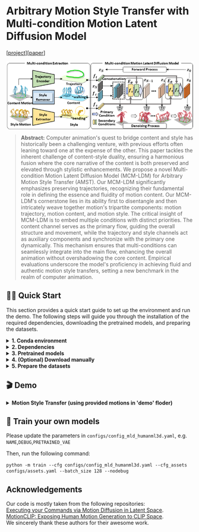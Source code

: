 # Arbitrary Motion Style Transfer with Multi-condition Motion Latent Diffusion Model
[[project](https://xingliangjin.github.io/MCM-LDM-Web/)][[paper](https://openaccess.thecvf.com/content/CVPR2024/papers/Song_Arbitrary_Motion_Style_Transfer_with_Multi-condition_Motion_Latent_Diffusion_Model_CVPR_2024_paper.pdf)]

<p align="center"><img src="images/pipeline.png" align="center"> <br></p>

> **Abstract:** Computer animation's quest to bridge content and style has historically been a challenging venture, with previous efforts often leaning toward one at the expense of the other. This paper tackles the inherent challenge of content-style duality, ensuring a harmonious fusion where the core narrative of the content is both preserved and elevated through stylistic enhancements. We propose a  novel Multi-condition Motion Latent Diffusion Model (MCM-LDM) for Arbitrary Motion Style Transfer (AMST). Our MCM-LDM significantly emphasizes preserving trajectories, recognizing their fundamental role in defining the essence and fluidity of motion content. Our MCM-LDM's cornerstone lies in its ability first to disentangle and then intricately weave together motion's tripartite components: motion trajectory, motion content, and motion style. The critical insight of MCM-LDM  is to embed multiple conditions with distinct priorities. The content channel serves as the primary flow, guiding the overall structure and movement, while the trajectory and style channels act as auxiliary components and synchronize with the primary one dynamically. This mechanism ensures that multi-conditions can seamlessly integrate into the main flow, enhancing the overall animation without overshadowing the core content. Empirical evaluations underscore the model's proficiency in achieving fluid and authentic motion style transfers, setting a new benchmark in the realm of computer animation.



## 👨‍🏫 Quick Start

This section provides a quick start guide to set up the environment and run the demo. The following steps will guide you through the installation of the required dependencies, downloading the pretrained models, and preparing the datasets. 

<details>
  <summary><b> 1. Conda environment </b></summary>

```
conda create python=3.9 --name mcmldm
conda activate mcmldm
```

Install the packages in `requirements.txt` and install [PyTorch 1.12.1](https://pytorch.org/).

```
pip install -r requirements.txt
```

We test our code on Python 3.9.16 and PyTorch 1.12.1.

</details>

<details>
  <summary><b> 2. Dependencies </b></summary>

Run the script to download dependencies materials:

```
bash prepare/download_smpl_models.sh
```
To evaluate the reconstruction performance of the model during training:
```
bash prepare/download_t2m_evaluators.sh
```

</details>

<details>
  <summary><b> 3. Pretrained models </b></summary>

Run the script to download the pretrained models:

```
bash prepare/download_pretrained_models.sh
```

</details>


<details>
  <summary><b> 4. (Optional) Download manually </b></summary>

Visit the [Google Driver](https://drive.google.com/drive/folders/1r6aDXpv_72whHxkJnSfOaJixavoer0Yf?usp=sharing) to download the previous dependencies and models.

</details>

<details>
  <summary><b> 5. Prepare the datasets </b></summary>

Please refer to [HumanML3D](https://github.com/EricGuo5513/HumanML3D) for dataset setup. Copy the result dataset to our repository:
```
cp -r ../HumanML3D/HumanML3D ./datasets/humanml3d
```


</details>



## 🎬 Demo

<details>
  <summary><b> Motion Style Transfer (using provided motions in 'demo' floder) </b></summary>

Run the following script:

```
python demo_transfer.py --cfg ./configs/config_mld_humanml3d.yaml --cfg_assets ./configs/assets.yaml --style_motion_dir demo/style_motion --content_motion_dir demo/content_motion --scale 2.5
```

Some parameters:

- `--style_motion_dir`: input style motion floder
- `--content_motion_dir`: input content motion floder
- `--scale`: the classifier-free guidance parameter (control the intensity of style)

The outputs:

- `npy file`: the generated motions with the shape of (nframe, 22, 3)
- `mp4 file`: the generated motion videos

</details>



## 🚀 Train your own models

Please update the parameters in `configs/config_mld_humanml3d.yaml`, e.g. `NAME`,`DEBUG`,`PRETRAINED_VAE` 

Then, run the following command:

```
python -m train --cfg configs/config_mld_humanml3d.yaml --cfg_assets configs/assets.yaml --batch_size 128 --nodebug
```





## Acknowledgements
Our code is mostly taken from the following repositories: \
[Executing your Commands via Motion Diffusion in Latent Space](https://github.com/ChenFengYe/motion-latent-diffusion). \
[MotionCLIP: Exposing Human Motion Generation to CLIP Space](https://github.com/GuyTevet/MotionCLIP). \
We sincerely thank these authors for their awesome work.
